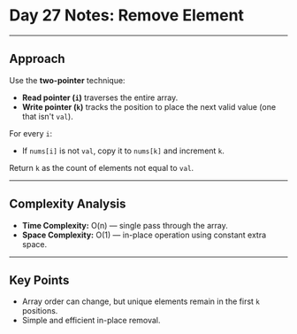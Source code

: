 # Day 27 Notes: Remove Element

---

## Approach

Use the **two-pointer** technique:

- **Read pointer (`i`)** traverses the entire array.
- **Write pointer (`k`)** tracks the position to place the next valid value (one that isn't `val`).

For every `i`:
- If `nums[i]` is not `val`, copy it to `nums[k]` and increment `k`.

Return `k` as the count of elements not equal to `val`.

---

## Complexity Analysis

- **Time Complexity:** O(n) — single pass through the array.
- **Space Complexity:** O(1) — in-place operation using constant extra space.

---

## Key Points

- Array order can change, but unique elements remain in the first `k` positions.
- Simple and efficient in-place removal.
